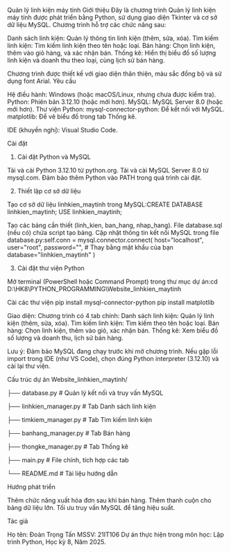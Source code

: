 Quản lý linh kiện máy tính
Giới thiệu
Đây là chương trình Quản lý linh kiện máy tính được phát triển bằng Python, sử dụng giao diện Tkinter và cơ sở dữ liệu MySQL. Chương trình hỗ trợ các chức năng sau:

Danh sách linh kiện: Quản lý thông tin linh kiện (thêm, sửa, xóa).
Tìm kiếm linh kiện: Tìm kiếm linh kiện theo tên hoặc loại.
Bán hàng: Chọn linh kiện, thêm vào giỏ hàng, và xác nhận bán.
Thống kê: Hiển thị biểu đồ số lượng linh kiện và doanh thu theo loại, cùng lịch sử bán hàng.

Chương trình được thiết kế với giao diện thân thiện, màu sắc đồng bộ và sử dụng font Arial.
Yêu cầu

Hệ điều hành: Windows (hoặc macOS/Linux, nhưng chưa được kiểm tra).
Python: Phiên bản 3.12.10 (hoặc mới hơn).
MySQL: MySQL Server 8.0 (hoặc mới hơn).
Thư viện Python:
mysql-connector-python: Để kết nối với MySQL.
matplotlib: Để vẽ biểu đồ trong tab Thống kê.


IDE (khuyến nghị): Visual Studio Code.

Cài đặt
1. Cài đặt Python và MySQL

Tải và cài Python 3.12.10 từ python.org.
Tải và cài MySQL Server 8.0 từ mysql.com.
Đảm bảo thêm Python vào PATH trong quá trình cài đặt.

2. Thiết lập cơ sở dữ liệu

Tạo cơ sở dữ liệu linhkien_maytinh trong MySQL:CREATE DATABASE linhkien_maytinh;
USE linhkien_maytinh;


Tạo các bảng cần thiết (linh_kien, ban_hang, nhap_hang). File database.sql (nếu có) chứa script tạo bảng.
Cập nhật thông tin kết nối MySQL trong file database.py:self.conn = mysql.connector.connect(
    host="localhost",
    user="root",
    password="",  # Thay bằng mật khẩu của bạn
    database="linhkien_maytinh"
)

3. Cài đặt thư viện Python

Mở terminal (PowerShell hoặc Command Prompt) trong thư mục dự án:cd D:\HK8\PYTHON_PROGRAMMING\Website_linhkien_maytinh

Cài các thư viện
pip install mysql-connector-python
pip install matplotlib

Giao diện:
Chương trình có 4 tab chính:
Danh sách linh kiện: Quản lý linh kiện (thêm, sửa, xóa).
Tìm kiếm linh kiện: Tìm kiếm theo tên hoặc loại.
Bán hàng: Chọn linh kiện, thêm vào giỏ, xác nhận bán.
Thống kê: Xem biểu đồ số lượng và doanh thu, lịch sử bán hàng.

Lưu ý:
Đảm bảo MySQL đang chạy trước khi mở chương trình.
Nếu gặp lỗi import trong IDE (như VS Code), chọn đúng Python interpreter (3.12.10) và cài lại thư viện.

Cấu trúc dự án
Website_linhkien_maytinh/

├── database.py          # Quản lý kết nối và truy vấn MySQL

├── linhkien_manager.py  # Tab Danh sách linh kiện

├── timkiem_manager.py   # Tab Tìm kiếm linh kiện

├── banhang_manager.py   # Tab Bán hàng

├── thongke_manager.py   # Tab Thống kê

├── main.py              # File chính, tích hợp các tab

└── README.md            # Tài liệu hướng dẫn

Hướng phát triển

Thêm chức năng xuất hóa đơn sau khi bán hàng.
Thêm thanh cuộn cho bảng dữ liệu lớn.
Tối ưu truy vấn MySQL để tăng hiệu suất.

Tác giả

Họ tên: Đoàn Trọng Tấn
MSSV: 21IT106
Dự án thực hiện trong môn học: Lập trình Python, Học kỳ 8, Năm 2025.


